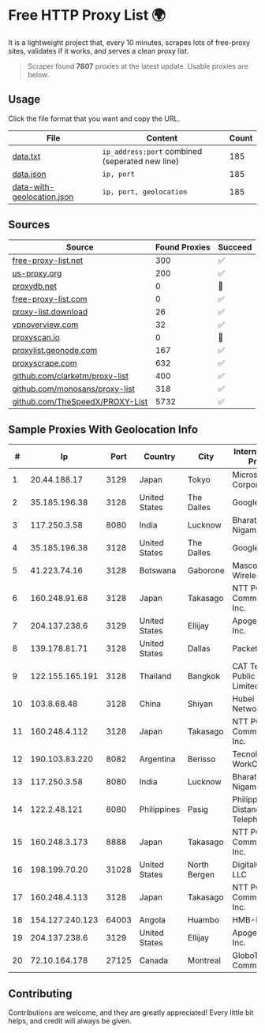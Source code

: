 
# Free HTTP Proxy List 🌍

It is a lightweight project that, every 10 minutes, scrapes lots of free-proxy sites, validates if it works, and serves a clean proxy list.


> Scraper found **7807** proxies at the latest update. Usable proxies are below.

## Usage

Click the file format that you want and copy the URL.


|File|Content|Count|
|----|-------|-----|
|[data.txt](https://raw.githubusercontent.com/themiralay/Proxy-List-World/master/data.txt)|`ip_address:port` combined (seperated new line)|185|
|[data.json](https://raw.githubusercontent.com/themiralay/Proxy-List-World/master/data.json)|`ip, port`|185|
|[data-with-geolocation.json](https://raw.githubusercontent.com/themiralay/Proxy-List-World/master/data-with-geolocation.json)|`ip, port, geolocation`|185|

## Sources

|Source|Found Proxies|Succeed|
|------|-------------|-------|
|[free-proxy-list.net](https://free-proxy-list.net)|300|✅|
|[us-proxy.org](https://www.us-proxy.org)|200|✅|
|[proxydb.net](http://proxydb.net)|0|🚫|
|[free-proxy-list.com](https://free-proxy-list.com/?page=&port=&type%5B%5D=http&type%5B%5D=https&up_time=0&search=Search)|0|✅|
|[proxy-list.download](https://www.proxy-list.download/HTTP)|26|✅|
|[vpnoverview.com](https://vpnoverview.com/privacy/anonymous-browsing/free-proxy-servers)|32|✅|
|[proxyscan.io](https://www.proxyscan.io)|0|🚫|
|[proxylist.geonode.com](https://proxylist.geonode.com/api/proxy-list?limit=300&page=1&sort_by=lastChecked&sort_type=desc&protocols=http,https)|167|✅|
|[proxyscrape.com](https://api.proxyscrape.com/v2/?request=displayproxies&protocol=http&timeout=10000&country=all&ssl=all&anonymity=all)|632|✅|
|[github.com/clarketm/proxy-list](https://raw.githubusercontent.com/clarketm/proxy-list/master/proxy-list-raw.txt)|400|✅|
|[github.com/monosans/proxy-list](https://raw.githubusercontent.com/monosans/proxy-list/main/proxies/http.txt)|318|✅|
|[github.com/TheSpeedX/PROXY-List](https://raw.githubusercontent.com/TheSpeedX/PROXY-List/master/http.txt)|5732|✅|


## Sample Proxies With Geolocation Info

|#|Ip|Port|Country|City|Internet Service Provider|
|-|--|----|-------|----|-------------------------|
|1|20.44.188.17|3129|Japan|Tokyo|Microsoft Corporation|
|2|35.185.196.38|3128|United States|The Dalles|Google LLC|
|3|117.250.3.58|8080|India|Lucknow|Bharat Sanchar Nigam Ltd|
|4|35.185.196.38|3128|United States|The Dalles|Google LLC|
|5|41.223.74.16|3128|Botswana|Gaborone|Mascom Wireless|
|6|160.248.91.68|3128|Japan|Takasago|NTT PC Communications, Inc.|
|7|204.137.238.6|3129|United States|Ellijay|Apogee Telecom Inc.|
|8|139.178.81.71|3128|United States|Dallas|Packet Host, Inc.|
|9|122.155.165.191|3128|Thailand|Bangkok|CAT Telecom Public Company Limited|
|10|103.8.68.48|3128|China|Shiyan|Hubei Feixun Network Co., Ltd|
|11|160.248.4.112|3128|Japan|Takasago|NTT PC Communications, Inc.|
|12|190.103.83.220|8082|Argentina|Berisso|Tecnologia WorkOut S.A.|
|13|117.250.3.58|8080|India|Lucknow|Bharat Sanchar Nigam Ltd|
|14|122.2.48.121|8080|Philippines|Pasig|Philippine Long Distance Telephone Co.|
|15|160.248.3.173|8888|Japan|Takasago|NTT PC Communications, Inc.|
|16|198.199.70.20|31028|United States|North Bergen|DigitalOcean, LLC|
|17|160.248.4.113|3128|Japan|Takasago|NTT PC Communications, Inc.|
|18|154.127.240.123|64003|Angola|Huambo|HMB-FTTH|
|19|204.137.238.6|3129|United States|Ellijay|Apogee Telecom Inc.|
|20|72.10.164.178|27125|Canada|Montreal|GloboTech Communications|



## Contributing

Contributions are welcome, and they are greatly appreciated! Every
little bit helps, and credit will always be given.

